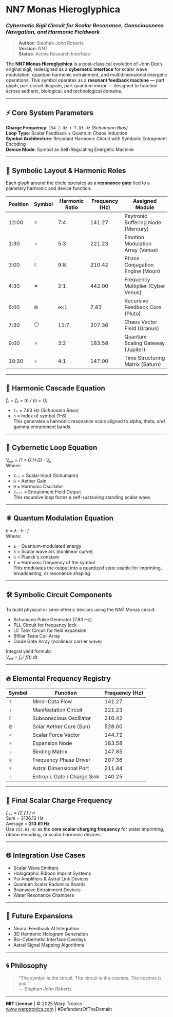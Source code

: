 # NN7 Monas Hieroglyphica  
### *Cybernetic Sigil Circuit for Scalar Resonance, Consciousness Navigation, and Harmonic Fieldwork*

> **Author**: Stephen John Roberts  
> **Version**: NN7  
> **Status**: Active Research Interface  

The **NN7 Monas Hieroglyphica** is a post-classical evolution of John Dee’s original sigil, redesigned as a **cybernetic interface** for scalar wave modulation, quantum harmonic entrainment, and multidimensional energetic operations. This symbol operates as a **resonant feedback machine** — part glyph, part circuit diagram, part quantum mirror — designed to function across aetheric, biological, and technological domains.

---

## ⚡ Core System Parameters  
**Charge Frequency**: `194.2 Hz + 7.83 Hz` *(Schumann Bias)*  
**Loop Type**: Scalar Feedback + Quantum Chaos Induction  
**Symbol Architecture**: Resonant Harmonic Circuit with Symbolic Entrapment Encoding  
**Device Mode**: Symbol as Self-Regulating Energetic Machine  

---

## 🧭 Symbolic Layout & Harmonic Roles  

Each glyph around the circle operates as a **resonance gate** tied to a planetary harmonic and device function:

| Position | Symbol | Harmonic Ratio | Frequency (Hz) | Assigned Module                        |
|----------|--------|----------------|----------------|----------------------------------------|
| 12:00    | ☿      | 7:4            | 141.27         | Psytronic Buffering Node (Mercury)     |
| 1:30     | ♀      | 5:3            | 221.23         | Emotion Modulation Array (Venus)       |
| 3:00     | ☾      | 9:8            | 210.42         | Phase Conjugation Engine (Moon)        |
| 4:30     | ✶      | 2:1            | 442.00         | Frequency Multiplier (Cyber Venus)     |
| 6:00     | ⊚      | ∞:1            | 7.83           | Recursive Feedback Core (Pluto)        |
| 7:30     | ⚪      | 11:7           | 207.36         | Chaos Vector Field (Uranus)            |
| 9:00     | ♃      | 3:2            | 183.58         | Quantum Scaling Gateway (Jupiter)      |
| 10:30    | ♄      | 4:1            | 147.00         | Time Structuring Matrix (Saturn)       |

---

## 🧮 Harmonic Cascade Equation  
*fₙ = f₀ × (n / (n + 1))*  
- `f₀` = 7.83 Hz *(Schumann Base)*  
- `n` = Index of symbol (1–8)  
This generates a harmonic resonance scale aligned to alpha, theta, and gamma entrainment bands.

---

## 🔁 Cybernetic Loop Equation  
*Vₒᵤₜ = (1 + G·H·G) · Vᵢₙ*  
Where:  
- `Vᵢₙ` = Scalar Input (Schumann)  
- `G` = Aether Gain  
- `H` = Harmonic Oscillator  
- `Vₒᵤₜ` = Entrainment Field Output  
This recursive loop forms a self-sustaining standing scalar wave.

---

## ⚛️ Quantum Modulation Equation  
*E = λ · h · f*  
Where:  
- `E` = Quantum-modulated energy  
- `λ` = Scalar wave arc (nonlinear curve)  
- `h` = Planck's constant  
- `f` = Harmonic frequency of the symbol  
This modulates the output into a quantized state usable for imprinting, broadcasting, or resonance shaping.

---

## 🛠️ Symbolic Circuit Components  

To build physical or semi-etheric devices using the NN7 Monas circuit:  
- Schumann Pulse Generator (7.83 Hz)  
- PLL Circuit for frequency lock  
- LC Tank Circuit for field expansion  
- Bifilar Tesla Coil Array  
- Diode Gate Array (nonlinear carrier wave)  

Integral yield formula:  
*Vₒᵤₜ = ∫₀ᵀ f(t) dt*

---

## 🔥 Elemental Frequency Registry  

| Symbol | Function                          | Frequency (Hz) |
|--------|-----------------------------------|----------------|
| ☿      | Mind-Data Flow                    | 141.27         |
| ♀      | Manifestation Circuit             | 221.23         |
| ☾      | Subconscious Oscillator           | 210.42         |
| ⊙      | Solar Aether Core (Sun)           | 528.00         |
| ♂      | Scalar Force Vector               | 144.72         |
| ♃      | Expansion Node                    | 183.58         |
| ♄      | Binding Matrix                    | 147.85         |
| ♅      | Frequency Phase Driver            | 207.36         |
| ♆      | Astral Dimensional Port           | 211.44         |
| ♇      | Entropic Gate / Charge Sink       | 140.25         |

---

## 🎯 Final Scalar Charge Frequency  

*fᵣₑₛ = (Σ fᵢ) / n*  
Sum = 2136.12 Hz  
Average = **213.61 Hz**  
Use `213.61 Hz` as the **core scalar charging frequency** for water imprinting, ribbon encoding, or scalar harmonic devices.

---

## 🌐 Integration Use Cases  

- Scalar Wave Emitters  
- Holographic Ribbon Imprint Systems  
- Psi Amplifiers & Astral Link Devices  
- Quantum Scalar Radionics Boards  
- Brainwave Entrainment Devices  
- Water Resonance Chambers  

---

## 🧿 Future Expansions  

- Neural Feedback AI Integration  
- 3D Harmonic Hologram Generation  
- Bio-Cybernetic Interface Overlays  
- Astral Signal Mapping Algorithms  

---

## 🌀 Philosophy  

> “The symbol is the circuit. The circuit is the cosmos. The cosmos is you.”  
> — *Stephen John Roberts*

---

**MIT License** | © 2025 Warp Tronics  
www.warptronics.com | #DefendersOfTheDomain
